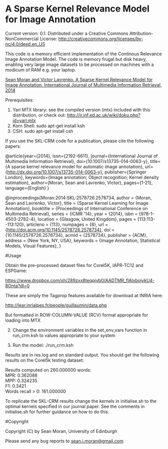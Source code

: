 # A Sparse Kernel Relevance Model for Image Annotation

Current version: 0.1. Distributed under a Creative Commons Attribution-NonCommercial License: http://creativecommons.org/licenses/by-nc/4.0/deed.en_US

This code is a memory efficient implementation of the Continous Relevance Image Annotation Model. The code is memory frugal but disk heavy, enabling very large image datasets to be processed on machines with a modicum of RAM e.g. your laptop.

[Sean Moran and Victor Lavrenko. A Sparse Kernel Relevance Model for Image Annotation. International Journal of Multimedia Information Retrieval, 2014](http://link.springer.com/article/10.1007%2Fs13735-014-0063-y)

Prerequisites:

1. Yari MTX library: see the compiled version (mtx) included with this distribution, or check out: http://ir.inf.ed.ac.uk/wiki/doku.php?id=yari:mtx
2. Korn Shell: sudo apt-get install ksh
3. CSH: sudo apt-get install csh

If you use the SKL-CRM code for a publication, please cite the following papers:

@article{year={2014}, issn={2192-6611}, journal={International Journal of Multimedia Information Retrieval}, doi={10.1007/s13735-014-0063-y}, title={A sparse kernel relevance model for automatic image annotation}, url={http://dx.doi.org/10.1007/s13735-014-0063-y}, publisher={Springer London}, keywords={Image annotation; Object recognition; Kernel density estimation}, author={Moran, Sean and Lavrenko, Victor}, pages={1-21}, language={English} }

@inproceedings{Moran:2014:SKL:2578726.2578734, author = {Moran, Sean and Lavrenko, Victor}, title = {Sparse Kernel Learning for Image Annotation}, booktitle = {Proceedings of International Conference on Multimedia Retrieval}, series = {ICMR '14}, year = {2014}, isbn = {978-1-4503-2782-4}, location = {Glasgow, United Kingdom}, pages = {113:113--113:120}, articleno = {113}, numpages = {8}, url = {http://doi.acm.org/10.1145/2578726.2578734}, doi = {10.1145/2578726.2578734}, acmid = {2578734}, publisher = {ACM}, address = {New York, NY, USA}, keywords = {Image Annotation, Statistical Models, Visual Features}, }

#Usage

Obtain the pre-processed dataset files for Corel5K, IAPR-TC12 and ESPGame:

https://www.dropbox.com/sh/289zxx8teqpjyb0/AADTMR_flAlxbojykU4-8Onta?dl=0

These are simply the Tagprop features available for download at INRIA here:

http://lear.inrialpes.fr/people/guillaumin/data.php

But formatted in ROW-COLUMN-VALUE (RCV) format appropriate for loading into MTX

2. Change the environment variables in the set_env_vars function in run_crm.ksh 
   to values appropriate to your system

3. Run the model: ./run_crm.ksh

Results are in res.log and on standard output. You should get the following results 
on the Corel5k testing dataset:

Results computed on 260.000000 words:                                                                                                                                         
MPR:  0.362088                                                                                                                                                                
MPP:  0.324235                                                                                                                                                                
F1:  0.3421                                                                                                                                                                   
Words recall > 0:  161.000000   

To replicate the SKL-CRM results change the kernels in initialise.sh to the optimal
kernels specified in our journal paper. See the comments in initialise.sh for further
guidance on how to do this.
 
#Copyright

Copyright (C) by Sean Moran, University of Edinburgh

Please send any bug reports to sean.j.moran@gmail.com
